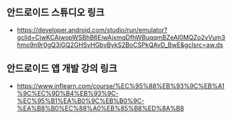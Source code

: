 ## 안드로이드 스튜디오 링크
- https://developer.android.com/studio/run/emulator?gclid=CjwKCAjwopWSBhB6EiwAjxmqDfhWBuqqmBZeAl0MQZo2vVum3hmo9n9r0gQ3iGQ2GHSvHGbvBykS2BoCSPkQAvD_BwE&gclsrc=aw.ds
## 안드로이드 앱 개발 강의 링크
- https://www.inflearn.com/course/%EC%95%88%EB%93%9C%EB%A1%9C%EC%9D%B4%EB%93%9C-%EC%95%B1%EA%B0%9C%EB%B0%9C-%EA%B8%B0%EC%88%A0%EB%85%B8%ED%8A%B8
